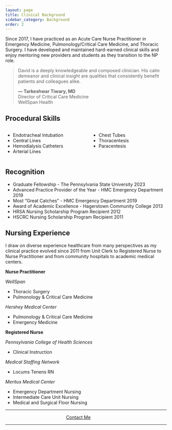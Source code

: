 ```yaml
---
layout: page
title: Clinical Background
sidebar_category: Background
order: 2
---
```


Since 2017, I have practiced as an Acute Care Nurse Practitioner in Emergency Medicine, Pulmonology/Critical Care Medicine, and 
Thoracic Surgery.  I have developed and maintained hard-earned clinical skills and enjoy mentoring new providers and students 
as they transition to the NP role. 

<div class = "section">
<blockquote>
David is a deeply knowledgeable and composed clinician. His calm demeanor and clinical insight are qualities that consistently benefit patients and colleagues alike.
<br>
    <span style="display: block; margin-top: 1em; font-weight: bold;">
      — Tarkeshwar Tiwary, MD
    </span>
    <span style="display: block; font-weight: normal;">
      Director of Critical Care Medicine<br>
      WellSpan Health
    </span>
  </blockquote>
</div>

## Procedural Skills

<div style="display: flex; gap: 2rem; flex-wrap: wrap;">
  <div style="flex: 1;">
    <ul>
      <li>Endotracheal Intubation</li>
      <li>Central Lines</li>
      <li>Hemodialysis Catheters</li>
      <li>Arterial Lines</li>
    </ul>
  </div>
  <div style="flex: 1;">
    <ul>
      <li>Chest Tubes</li>
      <li>Thoracentesis</li>
      <li>Paracentesis</li>
    </ul>
  </div>
</div>

<div class = "section">  

<h2> Recognition </h2>
 
 <div style="flex: 1;">
    <ul>
  <li>Graduate Fellowship - The Pennsylvania State University 2023</li>
  <li>Advanced Practice Provider of the Year - HMC Emergency Department 2019</li>
  <li>Most “Great Catches” - HMC Emergency Department 2019</li>
  <li>Award of Academic Excellence - Hagerstown Community College 2013</li>
  <li>HRSA Nursing Scholarship Program Recipient 2012</li>
  <li>HSCRC Nursing Scholarship Program Recipient 2011</li>
    </ul>
  </div>
</div>

## Nursing Experience  

I draw on diverse experience healthcare from many perspectives as my clinical practice evolved since 2011 from Unit Clerk to Registered Nurse to Nurse Practitioner and from community hospitals to academic medical centers.  

**Nurse Practitioner**

*WellSpan* 
- Thoracic Surgery
- Pulmonology & Critical Care Medicine

*Hershey Medical Center*
- Pulmonology & Critical Care Medicine
- Emergency Medicine

**Registered Nurse**

*Pennsylvania College of Health Sciences*
- Clinical Instruction

*Medical Staffing Network*
- Locums Tenens RN

*Meritus Medical Center*
- Emergency Department Nursing
- Intermediate Care Unit Nursing
- Medical and Surgical Floor Nursing

---  

<div class="contact-section" style="text-align: center;">
  <span style="display: inline-flex; align-items: center; gap: 2em;">
    <a href="mailto:dmeverly@hotmail.com" class="contact-button">
      <i class="fas fa-envelope" style="margin-right: 8px;"></i> Contact Me
    </a>
    <a href="https://github.com/dmeverly" target="_blank" rel="noopener noreferrer" aria-label="GitHub">
      <i class="fab fa-github" style="font-size: 24px;"></i>
    </a>
    <a href="https://www.linkedin.com/in/david-everly-a4aa7528a" target="_blank" rel="noopener noreferrer" aria-label="LinkedIn">
      <i class="fab fa-linkedin" style="font-size: 24px;"></i>
    </a>
  </span>
</div>

---  